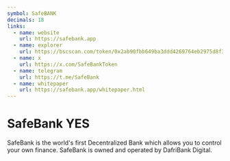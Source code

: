 ```yaml
---
symbol: SafeBANK
decimals: 18
links:
  - name: website
    url: https://safebank.app
  - name: explorer
    url: https://bscscan.com/token/0x2ab90fbb649ba3ddd4269764eb2975d8f32b7b5a
  - name: x
    url: https://x.com/SafeBankToken
  - name: telegram
    url: https://t.me/SafeBank
  - name: whitepaper
    url: https://safebank.app/whitepaper.html
---
```


# SafeBank YES

SafeBank is the world's first Decentralized Bank which allows you to control your own finance. SafeBank is owned and operated by DafriBank Digital.
